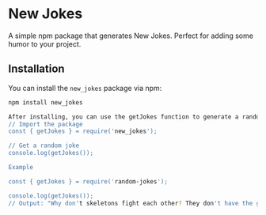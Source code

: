 # New Jokes

A simple npm package that generates New Jokes. Perfect for adding some humor to your project.

## Installation

You can install the `new_jokes` package via npm:

```bash
npm install new_jokes

After installing, you can use the getJokes function to generate a random joke. Here's how:
// Import the package
const { getJokes } = require('new_jokes');

// Get a random joke  
console.log(getJokes());

Example

const { getJokes } = require('random-jokes');

console.log(getJokes());
// Output: "Why don't skeletons fight each other? They don't have the guts."
